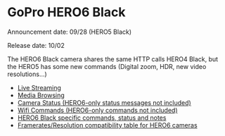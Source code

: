 # GoPro HERO6 Black

Announcement date: 09/28 (HERO5 Black)

Release date: 10/02

The HERO6 Black camera shares the same HTTP calls HERO4 Black, but the HERO5 has some new commands (Digital zoom, HDR, new video resolutions...)

* [Live Streaming](/HERO4/Livestreaming.md)
* [Media Browsing](/HERO5/Mediabrowsing.md)
* [Camera Status (HERO6-only status messages not included)](/HERO4/CameraStatus.md)
* [Wifi Commands (HERO6-only commands not included)](/HERO5/HERO5-commands.md)
* [HERO6 Black specific commands, status and notes](/HERO6/HERO6-Commands.md)
* [Framerates/Resolution compatibility table for HERO6 cameras](/HERO6/Framerates-Resolutions.md)
